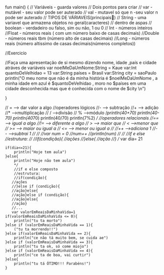 fun main() {
    // Variáveis - guarda valores
    // Dois pontos para criar
    // var - mutável - seu valor pode ser auterado
    // val - mutavel só que n -seu valor n pode ser auterado
    // TIPOS DE VÁRIAVEIS(principais🙂)
    // String - uma variavel que armazena objetos no geral(caracteres)
    // dentro de aspas
    // boolean - verdadeiro ou falso, sim ou não, 1 ou 0
    // Int - números inteiros
    //Float - números reais ( com um número baixo de casas decimais)
    //Double - números reais tbm (número alto de casas decimais)
    //Long - números reais (número altissimo de casas decimais(números completos))
   
 //Exercicío

//Faça uma apresentação de si mesmo dizendo nome, idade ,país e cidade atráves de variáveis
var noelMeDaUmNome:String = Kaue
var:Int quantoDeVelhidao = 13 
var:String países = Brasil
var:String city = saoPaulo
println("O meu nome que não é da minha história é $noelMeDaUmNome , a minha idade em azul é $quantoDeVelhidao , moro no $países em uma cidade desconhecida mas que é conhecida com o nome de $city \n")

}



 // = --> dar valor a algo
    //operadores lógicos
    //- --> subtração
    //+ --> adição
    //* -->multiplicação
    // / -->divisão
    // % -->módulo
    /*println(40+70)
    println(40-70)
    println(40*70)
    println(40/70)
    println(7%2)
    */
    //operadores relacionais
    //== --> igual a algo
    //!= --> diferente a algo
    // > --> maior que
    // < -->menor que
    // >= --> maior ou igual a
    // <= --> menor ou igual a
    //
    //++ -->adiciona 1
    //-- -->subtrai 1
    //
    //
    //var num = 0
    //num++
    //println(num)
    //
    //
    //if e else
    //estrutura:
    //
    //if(condição){
    //ações
    //}else{
    //ação
    //}
    /*
      var dia= 21
    
    if(dia<=21){
        println("Hoje tem aula")
    }else{
        println("Hoje não tem aula")
        */
        //if e else composto
        //estrutura:
        //if(condição){
       //ações
       //}else if (condição){
       //ação}else{
       //ação}else if (condição){
       //ação}else{
       //ação}
       //...
       var valorEmReaisDaMinhaVida=1
    if(valorEmReaisDaMinhaVida <= 0){
        println("tu ta morto")
    }else if (valorEmReaisDaMinhaVida == 1){
        ("tu ta morrendo!!")
    }else if(valorEmReaisDaMinhaVida == 2){
        println("ce não tá muito bem, se cuida ae")
    }else if (valorEmReaisDaMinhaVida == 3){
        println("tu ta ok, só come miojo")
    }else if (valorEmReaisDaMinhaVida == 4){
        println("ce ta de boa, vai curtir")
    }else{
        println("tu tá ÓTIMO!!! Parabéns!")
    }
